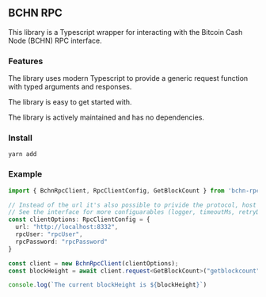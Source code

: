 ## BCHN RPC 

This library is a Typescript wrapper for interacting with the Bitcoin Cash Node (BCHN) RPC interface. 

### Features

The library uses modern Typescript to provide a generic request function with typed arguments and responses.

The library is easy to get started with.

The library is actively maintained and has no dependencies.

### Install

```
yarn add 
```

### Example

```ts
import { BchnRpcClient, RpcClientConfig, GetBlockCount } from 'bchn-rpc'

// Instead of the url it's also possible to privide the protocol, host and port separately
// See the interface for more configuarables (logger, timeoutMs, retryDelayMs, maxRetries)
const clientOptions: RpcClientConfig = {
  url: "http://localhost:8332",
  rpcUser: "rpcUser",
  rpcPassword: "rpcPassword"
}

const client = new BchnRpcClient(clientOptions);
const blockHeight = await client.request<GetBlockCount>("getblockcount")

console.log(`The current blockHeight is ${blockHeight}`)
```
